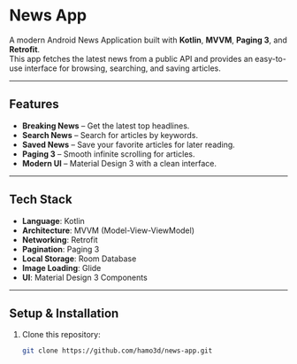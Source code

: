 # News App

A modern Android News Application built with **Kotlin**, **MVVM**, **Paging 3**, and **Retrofit**.  
This app fetches the latest news from a public API and provides an easy-to-use interface for browsing, searching, and saving articles.

---

## Features
- **Breaking News** – Get the latest top headlines.
- **Search News** – Search for articles by keywords.
- **Saved News** – Save your favorite articles for later reading.
- **Paging 3** – Smooth infinite scrolling for articles.
- **Modern UI** – Material Design 3 with a clean interface.

---

## Tech Stack
- **Language**: Kotlin  
- **Architecture**: MVVM (Model-View-ViewModel)  
- **Networking**: Retrofit  
- **Pagination**: Paging 3  
- **Local Storage**: Room Database  
- **Image Loading**: Glide  
- **UI**: Material Design 3 Components  

---

## Setup & Installation
1. Clone this repository:
   ```bash
   git clone https://github.com/hamo3d/news-app.git

